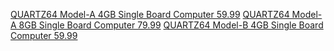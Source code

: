 [QUARTZ64 Model-A 4GB Single Board Computer 59.99](https://pine64.com/product/quartz64-model-a-4gb-single-board-computer/) 
[QUARTZ64 Model-A 8GB Single Board Computer 79.99](https://pine64.com/product/quartz64-model-a-8gb-single-board-computer/) 
[QUARTZ64 Model-B 4GB Single Board Computer 59.99](https://pine64.com/product/quartz64-model-b-4gb-single-board-computer/)
